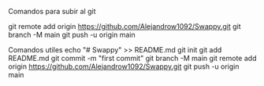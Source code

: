 Comandos para subir al git

git remote add origin https://github.com/Alejandrow1092/Swappy.git
git branch -M main
git push -u origin main

Comandos utiles
echo "# Swappy" >> README.md
git init
git add README.md
git commit -m "first commit"
git branch -M main
git remote add origin https://github.com/Alejandrow1092/Swappy.git
git push -u origin main
